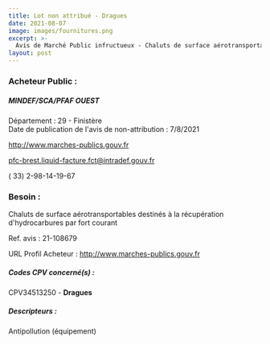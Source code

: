 ```yaml
---
title: Lot non attribué - Dragues
date: 2021-08-07
image: images/fournitures.png
excerpt: >-
  Avis de Marché Public infructueux - Chaluts de surface aérotransportables destinés à la récupération d'hydrocarbures par fort courant
layout: post
---
```


### Acheteur Public :
##### MINDEF/SCA/PFAF OUEST
Département : 29 - Finistère<br/>
Date de publication de l'avis de non-attribution : 7/8/2021


http://www.marches-publics.gouv.fr

pfc-brest.liquid-facture.fct@intradef.gouv.fr

( 33) 2-98-14-19-67
### Besoin :

Chaluts de surface aérotransportables destinés à la récupération d'hydrocarbures par fort courant

Ref. avis : 21-108679

URL Profil Acheteur : http://www.marches-publics.gouv.fr

##### Codes CPV concerné(s) :
CPV34513250 - **Dragues** <br/>

##### Descripteurs :
Antipollution (équipement) <br/>
